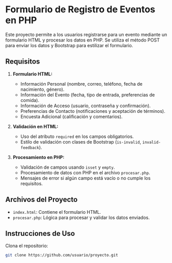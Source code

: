 # Formulario de Registro de Eventos en PHP

Este proyecto permite a los usuarios registrarse para un evento mediante un formulario HTML y procesar los datos en PHP. Se utiliza el método POST para enviar los datos y Bootstrap para estilizar el formulario.

## Requisitos

1. **Formulario HTML:**
   - Información Personal (nombre, correo, teléfono, fecha de nacimiento, género).
   - Información del Evento (fecha, tipo de entrada, preferencias de comida).
   - Información de Acceso (usuario, contraseña y confirmación).
   - Preferencias de Contacto (notificaciones y aceptación de términos).
   - Encuesta Adicional (calificación y comentarios).

2. **Validación en HTML:**
   - Uso del atributo `required` en los campos obligatorios.
   - Estilo de validación con clases de Bootstrap (`is-invalid`, `invalid-feedback`).

3. **Procesamiento en PHP:**
   - Validación de campos usando `isset` y `empty`.
   - Procesamiento de datos con PHP en el archivo `procesar.php`.
   - Mensajes de error si algún campo está vacío o no cumple los requisitos.

## Archivos del Proyecto

- `index.html`: Contiene el formulario HTML.
- `procesar.php`: Lógica para procesar y validar los datos enviados.

## Instrucciones de Uso

Clona el repositorio:

```bash
git clone https://github.com/usuario/proyecto.git
